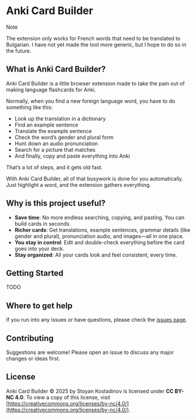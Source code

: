 # Anki Card Builder

> [!NOTE]
> The extension only works for French words that need to be translated to Bulgarian. I have not yet made the tool more generic, but I hope to do so in the future.

## What is Anki Card Builder?

Anki Card Builder is a little browser extension made to take the pain out of making language flashcards for Anki.

Normally, when you find a new foreign language word, you have to do something like this:

- Look up the translation in a dictionary
- Find an example sentence
- Translate the example sentence
- Check the word’s gender and plural form
- Hunt down an audio pronunciation
- Search for a picture that matches
- And finally, copy and paste everything into Anki

That’s a lot of steps, and it gets old fast.

With Anki Card Builder, all of that busywork is done for you automatically.
Just highlight a word, and the extension gathers everything.

## Why is this project useful?

- **Save time**: No more endless searching, copying, and pasting. You can build cards in seconds.
- **Richer cards**: Get translations, example sentences, grammar details (like gender and plural), pronunciation audio, and images—all in one place.
- **You stay in control**: Edit and double-check everything before the card goes into your deck.
- **Stay organized**: All your cards look and feel consistent, every time.

## Getting Started

TODO

## Where to get help

If you run into any issues or have questions, please check the [issues page](https://github.com/stoyanK7/anki-card-builder/issues).

## Contributing

Suggestions are welcome! Please open an issue to discuss any major changes or ideas first.

## License

Anki Card Builder © 2025 by Stoyan Kostadinov is licensed under **CC BY-NC 4.0**. To view a copy of this license, visit [https://creativecommons.org/licenses/by-nc/4.0/](https://creativecommons.org/licenses/by-nc/4.0/).
